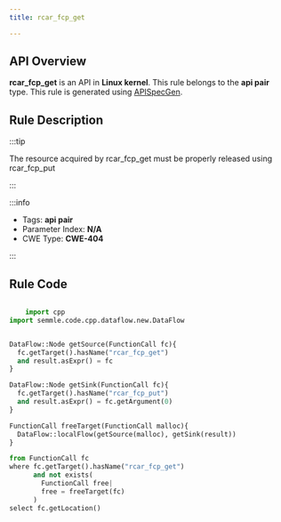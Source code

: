 ```yaml
---
title: rcar_fcp_get

---
```



## API Overview
**rcar_fcp_get** is an API in **Linux kernel**. This rule belongs to the **api pair** type. This rule is generated using [APISpecGen](../../tools/APISpecGen).
## Rule Description

:::tip

The resource acquired by rcar_fcp_get must be properly released using rcar_fcp_put

:::

:::info

- Tags: **api pair**
- Parameter Index: **N/A**
- CWE Type: **CWE-404**

:::

## Rule Code
```python

    import cpp
import semmle.code.cpp.dataflow.new.DataFlow


DataFlow::Node getSource(FunctionCall fc){
  fc.getTarget().hasName("rcar_fcp_get")
  and result.asExpr() = fc
}

DataFlow::Node getSink(FunctionCall fc){
  fc.getTarget().hasName("rcar_fcp_put")
  and result.asExpr() = fc.getArgument(0)
}

FunctionCall freeTarget(FunctionCall malloc){
  DataFlow::localFlow(getSource(malloc), getSink(result))
}

from FunctionCall fc
where fc.getTarget().hasName("rcar_fcp_get")
      and not exists(
        FunctionCall free| 
        free = freeTarget(fc)
      )
select fc.getLocation()

    
```